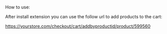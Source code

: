 

How to use:

After install extension you can use the follow url to add products to the cart:

https://yourstore.com/checkout/cart/addbyproductid/product/599560
